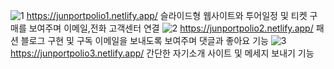 ![1](https://github.com/Yushis7/portpolio/assets/150568560/bc37e929-e478-42b2-bc5f-9b051ecc1f18)
https://junportpolio1.netlify.app/
슬라이드형 웹사이트와 투어일정 및 티켓 구매를 보여주며 이메일,전화 고객센터 연결 
![2](https://github.com/Yushis7/portpolio/assets/150568560/01b5bef8-97c9-42e9-b59b-abd4a9af1ada)
https://junportpolio2.netlify.app/
패션 블로그 구현 및 구독 이메일을 보내도록 보여주며 댓글과 좋아요 기능
![3](https://github.com/Yushis7/portpolio/assets/150568560/714ac9e4-28bb-440a-8a99-d2d63191b3d5)
https://junportpolio3.netlify.app/
간단한 자기소개 사이트 및 메세지 보내기 기능
